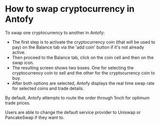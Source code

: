 # How to swap cryptocurrency in Antofy

To swap one cryptocurrency to another in Antofy:

- The first step is to activate the cryptocurrency coin (that will be used to pay) on the Balance tab via the 'add coin' button if it's not already active.
- Then proceed to the Balance tab, click on the coin cell and then on the swap icon.
- The resulting screen shows two boxes. One for selecting the cryptocurrency coin to sell and the other for the cryptocurrency coin to buy.
- After both options are selected, Antofy displays the real time swap rate for selected coins and trade details.

By default, Antofy attempts to route the order through 1inch for optimum trade prices.

Users are able to change the default service provider to Uniswap or PancakeSwap if they want to.